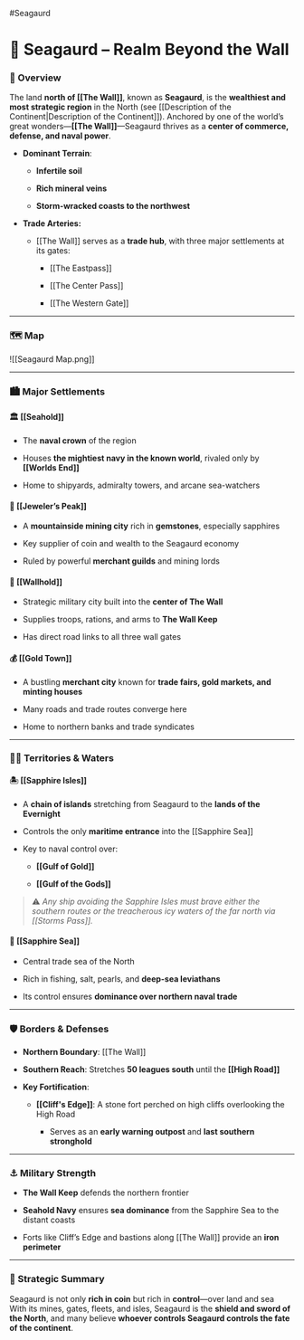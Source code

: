 #Seagaurd 
# 🌊 Seagaurd – Realm Beyond the Wall

### 📍 Overview

The land **north of [[The Wall]]**, known as **Seagaurd**, is the **wealthiest and most strategic region** in the North (see [[Description of the Continent|Description of the Continent]]). Anchored by one of the world’s great wonders—**[[The Wall]]**—Seagaurd thrives as a **center of commerce, defense, and naval power**.

- **Dominant Terrain**:
    
    - **Infertile soil**
	    
    - **Rich mineral veins**
        
    - **Storm-wracked coasts to the northwest**
        
- **Trade Arteries:**
    
    - [[The Wall]] serves as a **trade hub**, with three major settlements at its gates:
        
        - [[The Eastpass]]
            
        - [[The Center Pass]]
            
        - [[The Western Gate]]
            

---

### 🗺️ Map

![[Seagaurd Map.png]]

---

### 🏙️ Major Settlements

#### 🏛️ [[Seahold]]

- The **naval crown** of the region
    
- Houses **the mightiest navy in the known world**, rivaled only by **[[Worlds End]]**
    
- Home to shipyards, admiralty towers, and arcane sea-watchers
    

#### 💎 [[Jeweler’s Peak]]

- A **mountainside mining city** rich in **gemstones**, especially sapphires
    
- Key supplier of coin and wealth to the Seagaurd economy
    
- Ruled by powerful **merchant guilds** and mining lords
    

#### 🧱 [[Wallhold]]

- Strategic military city built into the **center of The Wall**
    
- Supplies troops, rations, and arms to **The Wall Keep**
    
- Has direct road links to all three wall gates
    

#### 💰 [[Gold Town]]

- A bustling **merchant city** known for **trade fairs, gold markets, and minting houses**
    
- Many roads and trade routes converge here
    
- Home to northern banks and trade syndicates
    

---

### 🏴‍☠️ Territories & Waters

#### 🏝️ [[Sapphire Isles]]

- A **chain of islands** stretching from Seagaurd to the **lands of the Evernight**
    
- Controls the only **maritime entrance** into the [[Sapphire Sea]]
    
- Key to naval control over:
    
    - **[[Gulf of Gold]]**
        
    - **[[Gulf of the Gods]]**
        

> ⚠️ _Any ship avoiding the Sapphire Isles must brave either the southern routes or the treacherous icy waters of the far north via [[Storms Pass]]._

#### 🌊 **[[Sapphire Sea]]**

- Central trade sea of the North
    
- Rich in fishing, salt, pearls, and **deep-sea leviathans**
    
- Its control ensures **dominance over northern naval trade**
    

---

### 🛡️ Borders & Defenses

- **Northern Boundary**: [[The Wall]]
    
- **Southern Reach**: Stretches **50 leagues south** until the **[[High Road]]**
    
- **Key Fortification**:
    
    - **[[Cliff's Edge]]**: A stone fort perched on high cliffs overlooking the High Road
        
        - Serves as an **early warning outpost** and **last southern stronghold**
            

---

### ⚓ Military Strength

- **The Wall Keep** defends the northern frontier
    
- **Seahold Navy** ensures **sea dominance** from the Sapphire Sea to the distant coasts
    
- Forts like Cliff’s Edge and bastions along [[The Wall]] provide an **iron perimeter**
    

---

### 🧭 Strategic Summary

Seagaurd is not only **rich in coin** but rich in **control**—over land and sea  
With its mines, gates, fleets, and isles, Seagaurd is the **shield and sword of the North**, and many believe **whoever controls Seagaurd controls the fate of the continent**.
